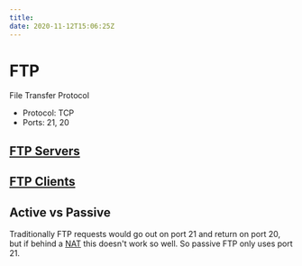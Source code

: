 ```yaml
---
title: 
date: 2020-11-12T15:06:25Z
---
```


# FTP

File Transfer Protocol

-   Protocol: TCP
-   Ports: 21, 20

## [FTP Servers](20201112151106-ftp-servers.md)

## [FTP Clients](20201112151127-ftp-clients.md)

## Active vs Passive

Traditionally FTP requests would go out on port 21 and return on port 20, but if behind a [NAT](20201105142629-network-address-translation.md) this doesn't work so well. So passive FTP only uses port 21.

